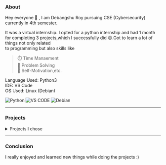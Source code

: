 ### About  

Hey everyone 👋 , I am Debangshu Roy pursuing CSE (Cybersecurity) currently in 4th semester.  

It was a virtual internship. I opted for a python internship and had 1 month for completing 3 projects,which I successfully did 😊.Got to learn a lot of things not only related  
to programming but also skills like  

> ⏱️ Time Manaement  
> 🚩 Problem Solving  
> 🎯 Self-Motivation,etc.    

Language Used: Python3  
IDE: VS Code  
OS Used: Linux (Debian)  

![Python](https://img.shields.io/badge/python-3670A0?style=for-the-badge&logo=python&logoColor=ffdd54) ![VS CODE](https://img.shields.io/badge/Visual_Studio_Code-0078D4?style=for-the-badge&logo=visual%20studio%20code&logoColor=white) ![Debian](https://img.shields.io/badge/Debian-D70A53?style=for-the-badge&logo=debian&logoColor=white)  

---  

### Projects  

<details>  
<summary>Projects I chose</summary>  

1. Weather App         (https://github.com/Debang5hu/OIBSIP/tree/main/oibsip_6)
   
2. BMI Calculator      (https://github.com/Debang5hu/OIBSIP/tree/main/oibsip_2)

3. Password Generator  (https://github.com/Debang5hu/OIBSIP/tree/main/oibsip_5)

4. Voice Assistant     (https://github.com/Debang5hu/OIBSIP/tree/main/oibsip_1)
</details>  

---  
### Conclusion  

I really enjoyed and learned new things while doing the projects :)  
